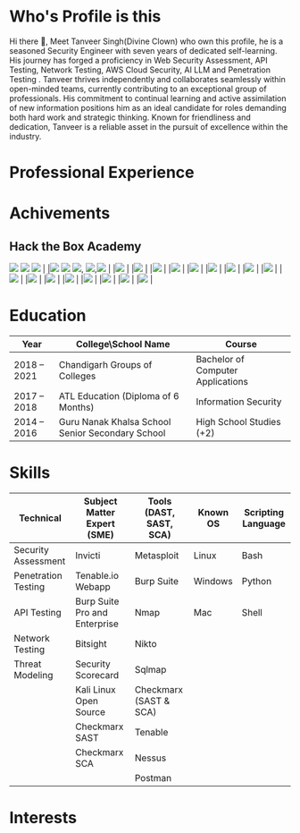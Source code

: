 # Who's Profile is this

Hi there 👋, Meet Tanveer Singh(Divine Clown) who own this profile, he is a seasoned Security Engineer with seven years of dedicated self-learning. His journey has forged a proficiency in Web Security Assessment, API Testing, Network Testing, AWS Cloud Security, AI LLM and Penetration Testing . Tanveer thrives independently and collaborates seamlessly within open-minded teams, currently contributing to an exceptional group of professionals. His commitment to continual learning and active assimilation of new information positions him as an ideal candidate for roles demanding both hard work and strategic thinking. Known for friendliness and dedication, Tanveer is a reliable asset in the pursuit of excellence within the industry.

# Professional Experience

# Achivements

## Hack the Box Academy
![](https://academy.hackthebox.com/achievement/badge/a0705c75-9f3f-11ee-bfb6-bea50ffe6cb4) ![](https://academy.hackthebox.com/achievement/badge/9994f6ac-c408-11ed-acfc-bea50ffe6cb4) ![](https://academy.hackthebox.com/achievement/badge/49064a1f-ce43-11ee-891c-bea50ffe6cb4) |
|![](https://academy.hackthebox.com/achievement/badge/6dd7d7e6-ce5d-11ee-891c-bea50ffe6cb4) ![](https://academy.hackthebox.com/achievement/badge/80cc2aee-d732-11ee-891c-bea50ffe6cb4) ![](https://academy.hackthebox.com/achievement/badge/9a4b24e1-d4e1-11ee-891c-bea50ffe6cb4), ![](https://academy.hackthebox.com/achievement/badge/9a89c148-d4e1-11ee-891c-bea50ffe6cb4),![](https://academy.hackthebox.com/achievement/badge/e7910da5-d4c9-11ee-891c-bea50ffe6cb4) |
|![](https://academy.hackthebox.com/achievement/badge/d97829d4-ceed-11ee-891c-bea50ffe6cb4) |
|![](https://academy.hackthebox.com/achievement/badge/e7ede602-ce8b-11ee-891c-bea50ffe6cb4) |
|![](https://academy.hackthebox.com/achievement/badge/995c64ac-d34c-11ee-891c-bea50ffe6cb4) |
|![](https://academy.hackthebox.com/achievement/badge/b916cc5f-e55d-11ee-b18d-bea50ffe6cb4) |
|![](https://academy.hackthebox.com/achievement/badge/1b47e323-d59b-11ee-891c-bea50ffe6cb4) |
|![](https://academy.hackthebox.com/achievement/badge/9b202a76-4f08-11ef-864f-bea50ffe6cb4) |
|![](https://academy.hackthebox.com/achievement/badge/104300d5-7732-11ef-864f-bea50ffe6cb4) |
|![](https://academy.hackthebox.com/achievement/badge/40a322c6-4b62-11ef-864f-bea50ffe6cb4) |
|![](https://academy.hackthebox.com/achievement/badge/c521218f-d1bd-11ee-891c-bea50ffe6cb4) |
|![](https://academy.hackthebox.com/achievement/badge/a0b18290-51b1-11ef-864f-bea50ffe6cb4) |
|![](https://academy.hackthebox.com/achievement/badge/75eeeb4d-63d2-11ef-864f-bea50ffe6cb4) |
|![](https://academy.hackthebox.com/achievement/badge/a44a58c1-6514-11ef-864f-bea50ffe6cb4) |
|![](https://academy.hackthebox.com/achievement/badge/8a642a90-d33e-11ee-891c-bea50ffe6cb4) |
|![](https://academy.hackthebox.com/achievement/badge/bb24781c-7a9a-11ef-864f-bea50ffe6cb4) |
|![](https://academy.hackthebox.com/achievement/badge/c7fb4f0c-988c-11ef-864f-bea50ffe6cb4) |
|![](https://academy.hackthebox.com/achievement/badge/59b13526-9897-11ef-864f-bea50ffe6cb4) |
|![](https://academy.hackthebox.com/achievement/badge/f938dae8-ce5c-11ee-891c-bea50ffe6cb4) |

# Education

|Year| College\School Name | Course|
|-|-|-|
|2018 – 2021|Chandigarh Groups of Colleges|Bachelor of Computer Applications|
|2017 – 2018|ATL Education (Diploma of 6 Months)|Information Security|
|2014 – 2016 |Guru Nanak Khalsa School Senior Secondary School|High School Studies (+2)|

# Skills

| **Technical**           | **Subject Matter Expert (SME)**            | **Tools (DAST, SAST, SCA)**            | **Known OS**        | **Scripting Language** |
|-------------------------|--------------------------------------------|----------------------------------------|----------------------|-------------------------|
| Security Assessment     | Invicti                                    | Metasploit                             | Linux               | Bash                    |
| Penetration Testing     | Tenable.io Webapp                          | Burp Suite                             | Windows             | Python                  |
| API Testing             | Burp Suite Pro and Enterprise              | Nmap                                   | Mac                 | Shell                   |
| Network Testing         | Bitsight                                   | Nikto                                  |                      |                         |
| Threat Modeling         | Security Scorecard                         | Sqlmap                                 |                      |                         |
|                         | Kali Linux Open Source                     | Checkmarx (SAST & SCA)                 |                      |                         |
|                         | Checkmarx SAST                             | Tenable                                |                      |                         |
|                         | Checkmarx SCA                              | Nessus                                 |                      |                         |
|                         |                                            | Postman                                |                      |                         |



# Interests
